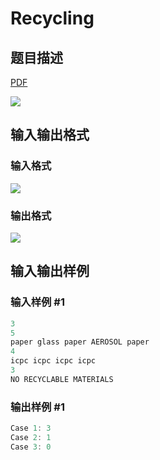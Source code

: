 # Recycling

## 题目描述

[problemUrl]: https://uva.onlinejudge.org/index.php?option=com_onlinejudge&Itemid=8&category=27&page=show_problem&problem=2518

[PDF](https://uva.onlinejudge.org/external/115/p11523.pdf)

![](https://cdn.luogu.com.cn/upload/vjudge_pic/UVA11523/c2729181c874edb03a628f960b67af8262304257.png)

## 输入输出格式

### 输入格式

![](https://cdn.luogu.com.cn/upload/vjudge_pic/UVA11523/ca3946f3a5157af77c15decacc7e3ac46167954c.png)

### 输出格式

![](https://cdn.luogu.com.cn/upload/vjudge_pic/UVA11523/0287ee177b13a93a7bfcbc2d0f5e0c78444bb9eb.png)

## 输入输出样例

### 输入样例 #1

```cpp
3
5
paper glass paper AEROSOL paper
4
icpc icpc icpc icpc
3
NO RECYCLABLE MATERIALS
```


### 输出样例 #1

```cpp
Case 1: 3
Case 2: 1
Case 3: 0
```


